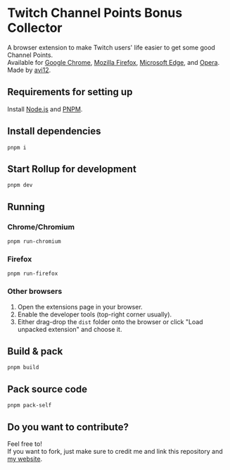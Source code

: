# Twitch Channel Points Bonus Collector
A browser extension to make Twitch users' life easier to get some good Channel Points.  
Available for [Google Chrome](https://chrome.google.com/webstore/detail/kbbdnbaghpcjpdhbjbccadodjejlkkgg), [Mozilla Firefox](https://addons.mozilla.org/en-US/firefox/addon/twitch-cp-bonus-collector), [Microsoft Edge](https://microsoftedge.microsoft.com/addons/detail/igneodbpmkniacbglbpphcbnimpelkec), and [Opera](https://addons.opera.com/en/extensions/details/twitch-channel-points-bonus-collector).  
Made by [avi12](https://avi12.com).

## Requirements for setting up
Install [Node.js](https://nodejs.org) and [PNPM](https://pnpm.js.org/en/installation).

## Install dependencies
```shell
pnpm i
```

## Start Rollup for development
```shell
pnpm dev
```

## Running
### Chrome/Chromium
```shell
pnpm run-chromium
```

### Firefox
```shell
pnpm run-firefox
```

### Other browsers
1. Open the extensions page in your browser.
1. Enable the developer tools (top-right corner usually).
1. Either drag-drop the `dist` folder onto the browser or click "Load unpacked extension" and choose it.

## Build & pack
```shell
pnpm build
```
## Pack source code
```shell
pnpm pack-self
```
## Do you want to contribute?
Feel free to!  
If you want to fork, just make sure to credit me and link this repository and [my website](https://avi12.com).